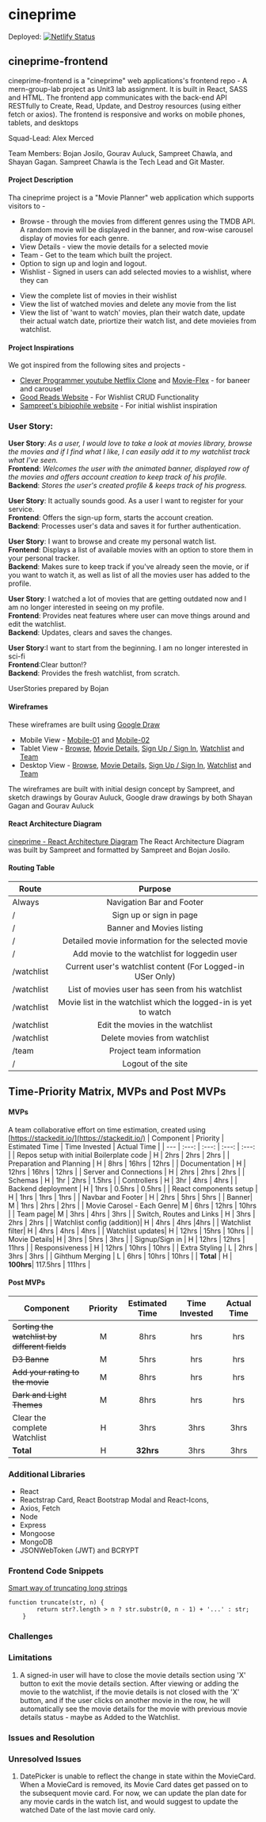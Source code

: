 # cineprime 

Deployed: [![Netlify Status](https://api.netlify.com/api/v1/badges/d857d1dc-2f49-4d31-a1c1-5f251145f0a9/deploy-status)](https://app.netlify.com/sites/cineprime/deploys)

## cineprime-frontend
cineprime-frontend is a "cineprime" web applications's  frontend repo - A mern-group-lab project as Unit3 lab assignment. It is built in React, SASS and HTML. 
The frontend app communicates with the back-end API RESTfully to Create, Read, Update, and Destroy resources (using either fetch or axios). The frontend is responsive and works on mobile phones, tablets, and desktops

Squad-Lead: Alex Merced

Team Members: Bojan Josilo, Gourav Auluck, Sampreet Chawla, and Shayan Gagan. Sampreet Chawla is the Tech Lead and Git Master.

#### Project Description

Tha cineprime project is a "Movie Planner" web application which supports visitors to - 

- Browse - through the movies from different genres using the TMDB API. A random movie will be displayed in the banner, and row-wise carousel display of movies for each genre.
- View Details - view the movie details for a selected movie
- Team - Get to the team which built the project. 
- Option to sign up and login and logout.
- Wishlist - Signed in users can add selected movies to a wishlist, where they can 
* View the complete list of movies in their wishlist
* View the list of watched movies and delete any movie from the list
* View the list of 'want to watch' movies, plan their watch date, update their actual watch date, priortize their watch list, and dete movieies from watchlist.  


#### Project Inspirations

We got inspired from the following sites and projects - 

* [Clever Programmer youtube Netflix Clone](https://www.youtube.com/watch?v=XtMThy8QKqU&has_verified=1) and [Movie-Flex](https://movieflex-28ba7.web.app/) - for baneer and carousel 
* [Good Reads Website](https://www.goodreads.com/) - For Wishlist CRUD Functionality
* [Sampreet's bibiophile website](https://bibliophile.netlify.app/) - For initial wishlist inspiration



### User Story:

**User Story**: *As a user, I would love to take a look at movies library, browse the movies and if I find what I like, I can easily 		add it to my watchlist track what I've seen.*   
**Frontend**:  *Welcomes the user with the animated banner, displayed row of the movies and offers account creation to keep track of his profile.*  
**Backend**: *Stores the user's created profile & keeps track of his progress.*

**User Story**: It actually sounds good. As a user I want to register for your service.   
**Frontend**: Offers the sign-up form, starts the account creation.   
**Backend**:  Processes user's data and saves it for further authentication.   

**User Story**: I want to browse and create my personal watch list.  
**Frontend**: Displays a list of available movies with an option to store them in your personal tracker.   
**Backend**:  Makes sure to keep track if you've already seen the movie, or if you want to watch it, as well as list of all the movies user has added to the  profile.  

**User Story**: I watched a lot of movies that are getting outdated now and I am no longer interested in seeing on my profile.  
**Frontend**: Provides neat features where user can move things around and edit the watchlist.  
**Backend**:  Updates, clears and saves the changes.  

**User Story**:I want to start from the beginning. I am no longer interested in sci-fi  
**Frontend**:Clear button!?   
**Backend**:  Provides the fresh watchlist, from scratch.  

UserStories prepared by Bojan

#### Wireframes 

These wireframes are built using [Google Draw](https://docs.google.com/drawings/)

- Mobile View - [Mobile-01](./img/wireframes/mobile/01.cineprime-mobile.png) and [Mobile-02](./img/wireframes/mobile/02.cineprime-mobile.png)
- Tablet View - [Browse](./img/wireframes/tablet/01.browse-tablet.jpg), [Movie Details](./img/wireframes/tablet/02.details-tablet.jpg), [Sign Up / Sign In](./img/wireframes/tablet/03.signin-tablet.jpg), [Watchlist](./img/wireframes/tablet/04.watchlist-tablet.jpg) and [Team](./img/wireframes/tablet/05.team-tablet.jpg)
- Desktop View - [Browse](./img/wireframes/desktop/01.browse-desktop.png), [Movie Details](./img/wireframes/desktop/02.details-desktop.png), [Sign Up / Sign In](./img/wireframes/desktop/03.signin-desktop.png), [Watchlist](./img/wireframes/desktop/04.watchlist-desktop.png) and [Team](./img/wireframes/desktop/05.team-desktop.png)

The wireframes are built with initial design concept by Sampreet, and sketch drawings by Gourav Auluck, Google draw drawings by both Shayan Gagan and Gourav Auluck


#### React Architecture Diagram

[cineprime - React Architecture Diagram](./img/cineprime-react-architecture.png)
The React Architecture Diagram was built by Sampreet and formatted by Sampreet and Bojan Josilo.

#### Routing Table

| Route                  |                                   Purpose                                    |
| ---------------------- | :--------------------------------------------------------------------------: |
| Always                 |                      Navigation Bar and Footer                               |
| /                      |                      Sign up or sign in page                                 |
| /                      |                     Banner and Movies listing                                |
| /                      |                    Detailed movie information for the selected movie         |
| /                      |             Add movie to the watchlist for loggedin user                     |
| /watchlist             |              Current user's watchlist content (For Logged-in USer Only)      |
| /watchlist             |                         List of movies user has seen from his watchlist      |
| /watchlist             |             Movie list in the watchlist which the logged-in is yet to watch  |
| /watchlist             |                       Edit the movies in the watchlist                       |
| /watchlist             |                        Delete movies from watchlist                          |
| /team                  |                       Project team information                               |
| /                      |                       Logout of the site                                     |



## Time-Priority Matrix, MVPs and Post MVPs

#### MVPs 

A team collaborative effort on time estimation, created using [https://stackedit.io/](https://stackedit.io/)
| Component | Priority | Estimated Time | Time Invested | Actual Time |
| --- | :---: |  :---: | :---: | :---: |
| Repos setup with initial Boilerplate code | H | 2hrs | 2hrs | 2hrs |
| Preparation and Planning | H | 8hrs | 16hrs | 12hrs |
| Documentation | H | 12hrs | 16hrs | 12hrs |
| Server and Connections | H | 2hrs | 2hrs | 2hrs |
| Schemas | H | 1hr | 2hrs | 1.5hrs |
| Controllers | H | 3hr | 4hrs | 4hrs |
| Backend deployment | H | 1hrs | 0.5hrs | 0.5hrs |
| React components setup | H | 1hrs | 1hrs | 1hrs |
| Navbar and Footer | H | 2hrs | 5hrs | 5hrs |
| Banner| M | 1hrs | 2hrs | 2hrs |
| Movie Carosel - Each Genre| M | 6hrs | 12hrs | 10hrs |
| Team page| M | 3hrs | 4hrs | 3hrs |
| Switch, Routes and Links | H | 3hrs | 2hrs | 2hrs |
| Watchlist config (addition)| H | 4hrs | 4hrs |4hrs |
| Watchlist filter| H | 4hrs | 4hrs | 4hrs |
| Watchlist updates| H | 12hrs | 15hrs | 10hrs |
| Movie Details| H | 3hrs | 5hrs | 3hrs |
| Signup/Sign in | H | 12hrs | 12hrs | 11hrs |
| Responsiveness | H | 12hrs | 10hrs | 10hrs |
| Extra Styling | L | 2hrs | 3hrs | 3hrs |
| Gihthum Merging | L | 6hrs | 10hrs | 10hrs |
| **Total** | H | **100hrs**| 117.5hrs | 111hrs |

#### Post MVPs

| Component | Priority | Estimated Time | Time Invested | Actual Time |
| --- | :---: |  :---: | :---: | :---: |
| ~~Sorting the watchlist by different fields~~ | M |  8hrs | hrs | hrs |   
| ~~D3 Banne~~ | M |  5hrs | hrs | hrs |  
| ~~Add your rating to the movie~~ | M |  8hrs | hrs | hrs |  
| ~~Dark and Light Themes~~ | M |  8hrs | hrs | hrs |  
| Clear the complete Watchlist | H |  3hrs | 3hrs | 3hrs |  
| **Total** | H | **32hrs**| 3hrs | 3hrs |


### Additional Libraries
- React
- Reactstrap Card, React Bootstrap Modal and React-Icons, 
- Axios, Fetch
- Node
- Express
- Mongoose
- MongoDB
- JSONWebToken (JWT) and BCRYPT 


### Frontend Code Snippets

[Smart way of truncating long strings](https://stackoverflow.com/questions/1199352/smart-way-to-truncate-long-strings)

```
function truncate(str, n) {
		return str?.length > n ? str.substr(0, n - 1) + '...' : str;
	}
```

### Challenges

### Limitations

1. A signed-in user will have to close the movie details section using 'X' button to exit the movie details section. After viewing or adding the movie to the watchlist, if the movie details is not closed with the 'X' button, and if the user clicks on another movie in the row, he will automatically see the movie details for the movie with previous movie details status - maybe as Added to the Watchlist. 

### Issues and Resolution

### Unresolved Issues

1. DatePicker is unable to reflect the change in state within the MovieCard. When a MovieCard is removed, its Movie Card dates get passed on to the subsequent movie card. For now, we can update the plan date for any movie cards in the watch list, and would suggest to update the watched Date of the last movie card only. 

